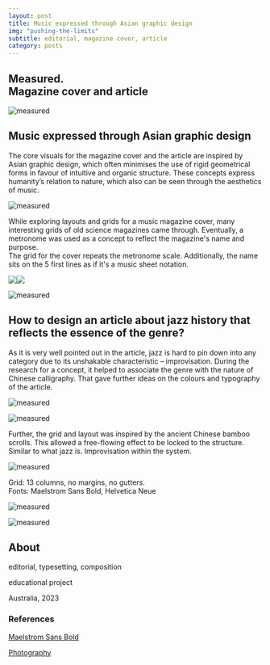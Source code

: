 ```yaml
---
layout: post
title: Music expressed through Asian graphic design
img: "pushing-the-limits"
subtitle: editorial, magazine cover, article
category: posts
---
```


## Measured.<br/>Magazine cover and article

![measured](/img/pushing-the-limits-1.jpg)

## Music expressed through Asian graphic design

<span class="half-content">The core visuals for the magazine cover and the article are inspired by Asian graphic design, 
which often minimises the use of rigid geometrical forms in favour of intuitive and organic structure. 
These concepts express humanity’s relation to nature, which also can be seen through the aesthetics of music.

![measured](/img/pushing-the-limits-2.jpg)

<span class="half-content">While exploring layouts and grids for a music magazine cover, many interesting grids of old science magazines came through.
Eventually, a metronome was used as a concept to reflect the magazine's name and purpose.<br/>
The grid for the cover repeats the metronome scale. Additionally, the name sits on the 5 first lines as if it's a music sheet notation.</span>

<img src="/img/pushing-the-limits-3.jpg" class="content-img-half" /><img style="align-self: flex-start;" src="/img/pushing-the-limits-4.jpg" class="content-img-half" />

![measured](/img/pushing-the-limits-5.jpg)

## How to design an article about jazz history that reflects the essence of the genre?
<span class="half-content">As it is very well pointed out in the article, jazz is hard to pin down into any category due to its unshakable characteristic – improvisation.
During the research for a concept, it helped to associate the genre with the nature of Chinese calligraphy. 
That gave further ideas on the colours and typography of the article.

![measured](/img/pushing-the-limits-6.jpg)

![measured](/img/pushing-the-limits-7.jpg)

<span class="half-content">Further, the grid and layout was inspired by the ancient Chinese bamboo scrolls. 
This allowed a free-flowing effect to be locked to the structure. Similar to what jazz is. Improvisation within the system.

![measured](/img/pushing-the-limits-8.jpg)

<span class="half-content">Grid: 13 columns, no margins, no gutters.<br/>
Fonts: Maelstrom Sans Bold, Helvetica Neue

![measured](/img/pushing-the-limits-9.jpg)

![measured](/img/pushing-the-limits-10.jpg)

## About

editorial, typesetting, composition

educational project

Australia, 2023

### References

[Maelstrom Sans Bold](https://klim.co.nz/retail-fonts/maelstrom-sans/)

[Photography](https://www.charlevilleactionjazz.com/photos.htm)
